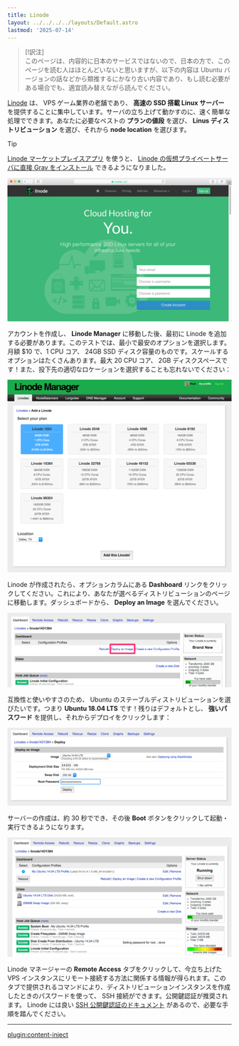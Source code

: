 ```yaml
---
title: Linode
layout: ../../../../layouts/Default.astro
lastmod: '2025-07-14'
---
```


> [!訳注]  
> このページは、内容的に日本のサービスではないので、日本の方で、このページを読む人はほとんどいないと思いますが、以下の内容は Ubuntu バージョンの話などから類推するにかなり古い内容であり、もし読む必要がある場合でも、適宜読み替えながら読んでください。

[Linode](https://www.linode.com/?r=300c424631b602daaa0ecef22912c1c26c81e3af) は、 VPS ゲーム業界の老舗であり、 **高速の SSD 搭載 Linux サーバー** を提供することに集中しています。サーバの立ち上げて動かすのに、速く簡単な処理でできます。あなたに必要なベストの **プランの値段** を選び、 **Linus ディストリビューション** を選び、それから **node location** を選びます。

> [!Tip]  
> [Linode マーケットプレイスアプリ](https://www.linode.com/marketplace/apps/linode/grav/) を使うと、 [Linode の仮想プライベートサーバに直接 Grav をインストール](https://www.linode.com/docs/guides/grav-marketplace-app/) できるようになりました。


![](linode.png)

アカウントを作成し、 **Linode Manager** に移動した後、最初に Linode を追加する必要があります。このテストでは、最小で最安のオプションを選択します。月額 $10 で、1 CPU コア、 24GB SSD ディスク容量のものです。スケールするオプションはたくさんあります。最大 20 CPU コア、 2GB ディスクスペースです！また、投下先の適切なロケーションを選択することも忘れないでください：

![](add-linode.png)

Linode が作成されたら、オプションカラムにある **Dashboard** リンクをクリックしてください。これにより、あなたが選べるディストリビューションのページに移動します。ダッシュボードから、 **Deploy an Image** を選んでください。

![](deploy-image.png)

互換性と使いやすさのため、 Ubuntu のステーブルディストリビューションを選びたいです。つまり **Ubuntu 18.04 LTS** です！残りはデフォルトとし、 **強いパスワード** を提供し、それからデプロイをクリックします：

![](pick-distro.png)

サーバーの作成は、約 30 秒ででき、その後 **Boot** ボタンをクリックして起動・実行できるようになります。

![](booted.png)

Linode マネージャーの **Remote Access** タブをクリックして、今立ち上げた VPS インスタンスにリモート接続する方法に関係する情報が得られます。このタブで提供されるコマンドにより、ディストリビューションインスタンスを作成したときのパスワードを使って、 SSH 接続ができます。公開鍵認証が推奨されます。 Linode には良い [SSH 公開鍵認証のドキュメント](https://www.linode.com/docs/security/use-public-key-authentication-with-ssh?r=300c424631b602daaa0ecef22912c1c26c81e3af) があるので、必要な手順を踏んでください。

---

[plugin:content-inject](../05.ubuntu-18.04/)



